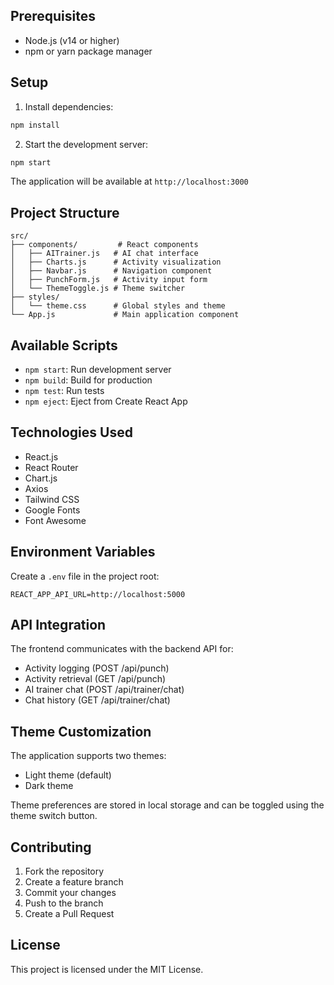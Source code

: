 ## Prerequisites

- Node.js (v14 or higher)
- npm or yarn package manager

## Setup

1. Install dependencies:
```bash
npm install
```

2. Start the development server:
```bash
npm start
```

The application will be available at `http://localhost:3000`

## Project Structure

```
src/
├── components/         # React components
│   ├── AITrainer.js   # AI chat interface
│   ├── Charts.js      # Activity visualization
│   ├── Navbar.js      # Navigation component
│   ├── PunchForm.js   # Activity input form
│   └── ThemeToggle.js # Theme switcher
├── styles/
│   └── theme.css      # Global styles and theme
└── App.js             # Main application component
```

## Available Scripts

- `npm start`: Run development server
- `npm build`: Build for production
- `npm test`: Run tests
- `npm eject`: Eject from Create React App

## Technologies Used

- React.js
- React Router
- Chart.js
- Axios
- Tailwind CSS
- Google Fonts
- Font Awesome

## Environment Variables

Create a `.env` file in the project root:

```env
REACT_APP_API_URL=http://localhost:5000
```

## API Integration

The frontend communicates with the backend API for:
- Activity logging (POST /api/punch)
- Activity retrieval (GET /api/punch)
- AI trainer chat (POST /api/trainer/chat)
- Chat history (GET /api/trainer/chat)

## Theme Customization

The application supports two themes:
- Light theme (default)
- Dark theme

Theme preferences are stored in local storage and can be toggled using the theme switch button.

## Contributing

1. Fork the repository
2. Create a feature branch
3. Commit your changes
4. Push to the branch
5. Create a Pull Request

## License

This project is licensed under the MIT License.
